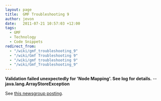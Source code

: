 ```yaml
---
layout: page
title:  GMF Troubleshooting 9
author: jevon
date:   2011-07-21 10:57:03 +12:00
tags:
  - GMF
  - Technology
  - Code Snippets
redirect_from:
  - "/wiki/gmf_troubleshooting_9"
  - "/wiki/Gmf Troubleshooting 9"
  - "/wiki/gmf troubleshooting 9"
  - "/wiki/Gmf_Troubleshooting_9"
---
```


**Validation failed unexpectedly for 'Node Mapping'. See log for details.** -- **java.lang.ArrayStoreException**

See <a href="http://www.eclipse.org/forums/index.php?t=msg&th=208456">this newsgroup posting</a>.
